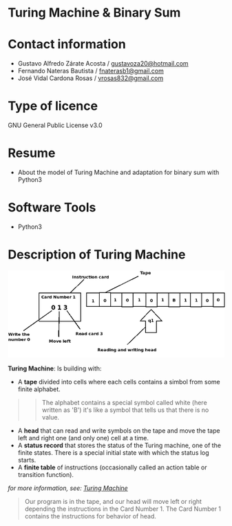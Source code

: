 # Turing Machine & Binary Sum

# Contact information
- Gustavo Alfredo Zárate Acosta / gustavoza20@hotmail.com
- Fernando Nateras Bautista / fnaterasb1@gmail.com
- José Vidal Cardona Rosas / vrosas832@gmail.com

# Type of licence
GNU General Public License v3.0

# Resume 
* About the model of Turing Machine and adaptation for binary sum with Python3

# Software Tools
* Python3

# Description of Turing Machine
![TuringMachine](TuringMachine.png)

 **Turing Machine**: Is building with:
  * A **tape** divided into cells where each cells contains a simbol from some finite alphabet. 
  >> The alphabet contains a special symbol called white (here written as 'B') it's like a symbol that tells us that there is no value.
  * A **head** that can read and write symbols on the tape and move the tape left and right one (and only one) cell at a time.
  * A **status record** that stores the status of the Turing machine, one of the finite states. There is a special initial state with which the status log starts.
  * A **finite table** of instructions (occasionally called an action table or transition function).
  
*for more information, see: [Turing Machine](https://es.wikipedia.org/wiki/M%C3%A1quina_de_Turing)*


> Our program is in the tape, and our head will move left or right
depending the instructions in the Card Number 1. The Card Number 1 contains the 
instructions for behavior of head. 
